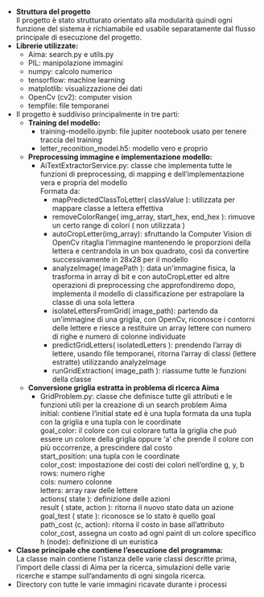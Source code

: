 <ul>
<li><strong>Struttura del progetto</strong><br>
Il progetto è stato strutturato orientato alla modularità quindi ogni funzione del sistema è richiamabile ed usabile separatamente dal flusso principale di esecuzione del progetto.
</li>

<li><strong>Librerie utilizzate:</strong>
<ul>
<li>Aima: search.py e utils.py</li>
<li>PIL: manipolazione immagini</li>
<li>numpy: calcolo numerico</li>
<li>tensorflow: machine learning</li>
<li>matplotlib: visualizzazione dei dati</li>
<li>OpenCv (cv2): computer vision</li>
<li>tempfile: file temporanei</li>
</ul>
</li>

<li>Il progetto è suddiviso principalmente in tre parti:
<ul>
<li><strong>Training del modello:</strong>
<ul>
<li>training-modello.ipynb: file jupiter nootebook usato per tenere traccia del training</li>
<li>letter_reconition_model.h5: modello vero e proprio</li>
</ul>
</li>

<li><strong>Preprocessing immagine e implementazione modello:</strong>
<ul>
<li>AiTextExtractorService.py: classe che implementa tutte le funzioni di preprocessing, di mapping e dell’implementazione vera e propria del modello<br>
Formata da:
<ul>
<li>mapPredictedClassToLetter( classValue ): utilizzata per mappare classe a lettera effettiva</li>
<li>removeColorRange( img_array, start_hex, end_hex ): rimuove un certo range di colori ( non utilizzata )</li>
<li>autoCropLetter(img_array): sfruttando la Computer Vision di OpenCv ritaglia l’immagine mantenendo le proporzioni della lettera e centrandola in un box quadrato, così da convertire successivamente in 28x28 per il modello</li>
<li>analyzeImage( imagePath ): data un'immagine fisica, la trasforma in array di bit e con autoCropLetter ed altre operazioni di preprocessing che approfondiremo dopo, implementa il modello di classificazione per estrapolare la classe di una sola lettera</li>
<li>isolateLettersFromGrid( image_path): partendo da un'immagine di una griglia, con OpenCv, riconosce i contorni delle lettere e riesce a restituire un array lettere con numero di righe e numero di colonne individuate</li>
<li>predictGridLetters( isolatedLetters ): prendendo l’array di lettere, usando file temporanei, ritorna l’array di classi (lettere estratte) utilizzando analyzeImage</li>
<li>runGridExtraction( image_path ): riassume tutte le funzioni della classe</li>
</ul>
</li>
</ul>
</li>

<li><strong>Conversione griglia estratta in problema di ricerca Aima</strong>
<ul>
<li>GridProblem.py: classe che definisce tutte gli attributi e le funzioni utili per la creazione di un search problem Aima<br>
initial: contiene l’initial state ed è una tupla formata da una tupla con la griglia e una tupla con le coordinate<br>
goal_color: il colore con cui colorare tutta la griglia che può essere un colore della griglia oppure ‘a’ che prende il colore con più occorrenze, a prescindere dal costo<br>
start_position: una tupla con le coordinate<br>
color_cost: impostazione dei costi dei colori nell’ordine g, y, b<br>
rows: numero righe<br>
cols: numero colonne<br>
letters: array raw delle lettere<br>
actions( state ): definizione delle azioni<br>
result ( state, action ): ritorna il nuovo stato data un azione<br>
goal_test ( state ): riconosce se lo stato è quello goal<br>
path_cost (c, action): ritorna il costo in base all’attributo color_cost, assegna un costo ad ogni paint di un colore specifico<br>
h (node): definizione di un euristica
</li>
</ul>
</li>
</ul>
</li>

<li><strong>Classe principale che contiene l’esecuzione del programma:</strong><br>
La classe main contiene l’istanza delle varie classi descritte prima, l’import delle classi di Aima per la ricerca, simulazioni delle varie ricerche e stampe sull’andamento di ogni singola ricerca.
</li>

<li>Directory con tutte le varie immagini ricavate durante i processi</li>
</ul>

